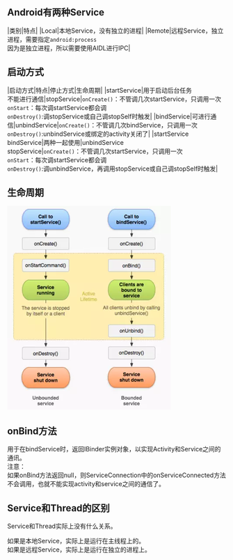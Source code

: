 ---
---
## Android有两种Service

|类别|特点|
|Local|本地Service，没有独立的进程|
|Remote|远程Service，独立进程，需要指定`android:process`<br/>因为是独立进程，所以需要使用AIDL进行IPC|

## 启动方式

|启动方式|特点|停止方式|生命周期|
|startService|用于启动后台任务<br/>不能进行通信|stopService|`onCreate()`：不管调几次startService，只调用一次<br/>`onStart`：每次调startService都会调<br/>`onDestroy()`:调stopService或自己调stopSelf时触发|
|bindService|可进行通信|unbindService|`onCreate()`：不管调几次bindService，只调用一次<br/>`onDestroy()`:unbindService或绑定的activity关闭了|
|startService<br/>bindService|两种一起使用|unbindService<br/>stopService|`onCreate()`：不管调几次startService，只调用一次<br/>`onStart`：每次调startService都会调<br/>`onDestroy()`:调unbindService，再调用stopService或自己调stopSelf时触发|

## 生命周期

![Service不同启动方式的生命周期](../../assets/img/android_service.webp)

## onBind方法

用于在bindService时，返回IBinder实例对象，以实现Activity和Service之间的通讯。<br/>
注意：<br/>
如果onBind方法返回null，则ServiceConnection中的onServiceConnected方法不会调用，也就不能实现activity和service之间的通信了。<br/>

## Service和Thread的区别

Service和Thread实际上没有什么关系。<br/>

如果是本地Service，实际上是运行在主线程上的。<br/>
如果是远程Service，实际上是运行在独立的进程上。<br/>
